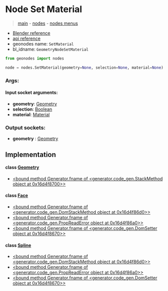 # Node Set Material

> [main](../structure.md) - [nodes](nodes.md) - [nodes menus](nodes_menus.md)

- [Blender reference](https://docs.blender.org/manual/en/latest/modeling/geometry_nodes/material/set_material.html)
- [api reference](https://docs.blender.org/api/current/bpy.types.GeometryNodeSetMaterial.html)
- geonodes name: `SetMaterial`
- bl_idname: `GeometryNodeSetMaterial`

```python
from geonodes import nodes

node = nodes.SetMaterial(geometry=None, selection=None, material=None)
```

### Args:

#### Input socket arguments:

- **geometry**: [Geometry](Geometry.md)
- **selection**: [Boolean](Boolean.md)
- **material**: [Material](Material.md)

### Output sockets:

- **geometry** : [Geometry](Geometry.md)

## Implementation

#### class [Geometry](Geometry.md)

 - [<bound method Generator.fname of <generator.code_gen.StackMethod object at 0x16d4f8700>>](Geometry.md#set_material)
#### class [Face](Face.md)

 - [<bound method Generator.fname of <generator.code_gen.DomStackMethod object at 0x16d4f86d0>>](Face.md#set_material)
 - [<bound method Generator.fname of <generator.code_gen.PropReadError object at 0x16d4f86a0>>](Face.md#material-property)
 - [<bound method Generator.fname of <generator.code_gen.DomSetter object at 0x16d4f8670>>](Face.md#material)
#### class [Spline](Spline.md)

 - [<bound method Generator.fname of <generator.code_gen.DomStackMethod object at 0x16d4f86d0>>](Spline.md#set_material)
 - [<bound method Generator.fname of <generator.code_gen.PropReadError object at 0x16d4f86a0>>](Spline.md#material-property)
 - [<bound method Generator.fname of <generator.code_gen.DomSetter object at 0x16d4f8670>>](Spline.md#material)
